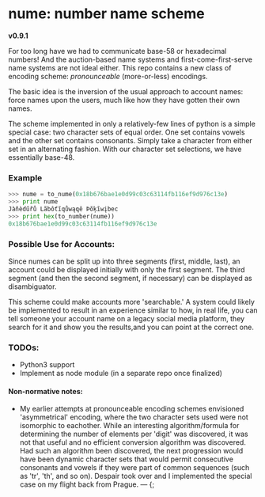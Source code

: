 # nume: number name scheme

**v0.9.1**

For too long have we had to communicate base-58 or hexadecimal numbers! And the auction-based name systems and first-come-first-serve name systems are not ideal either. This repo contains a new class of encoding scheme: _pronounceable_ (more-or-less) encodings.

The basic idea is the inversion of the usual approach to account names: force names upon the users, much like how they have gotten their own names.

The scheme implemented in only a relatively-few lines of python is a simple special case: two character sets of equal order. One set contains vowels and the other set contains consonants. Simply take a character from either set in an alternating fashion. With our character set selections, we have essentially base-48.

### Example
```python
>>> nume = to_nume(0x18b676bae1e0d99c03c63114fb116ef9d976c13e)
>>> print nume
Jàňèdűřů Lãbôťĩqůwąqê Þŏķĩwįbec
>>> print hex(to_number(nume))
0x18b676bae1e0d99c03c63114fb116ef9d976c13e
```

### Possible Use for Accounts:
Since numes can be split up into three segments  (first, middle, last), an account could be displayed initially with only the first segment. The third segment (and then the second segment, if necessary) can be displayed as disambiguator.

This scheme could make accounts more 'searchable.' A system could likely be implemented to result in an experience similar to how, in real life, you can tell someone your account name on a legacy social media platform, they search for it and show you the results,and you can point at the correct one.

### TODOs:
* Python3 support
* Implement as node module (in a separate repo once finalized)

#### Non-normative notes:
* My earlier attempts at pronounceable encoding schemes envisioned 'asymmetrical' encoding, where the two character sets used were not isomorphic to eachother. While an interesting algorithm/formula for determining the number of elements per 'digit' was discovered, it was not that useful and no efficient conversion algorithm was discovered. Had such an algorithm been discovered, the next progression would have been dynamic character sets that would permit consecutive consonants and vowels if they were part of common sequences (such as 'tr', 'th', and so on). Despair took over and I implemented the special case on my flight back from Prague. — {;
